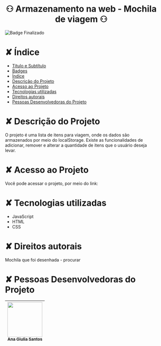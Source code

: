 # <h1 align="center"> ⚇ Armazenamento na web - Mochila de viagem ⚇ </h1>

![Badge Finalizado](https://img.shields.io/badge/STATUS-FINALIZADO-<BRIGHTGREEN)

# ✘ Índice
* [Título e Subtítulo](#Título-e-Subtítulo)
* [Badges](#badges)
* [Índice](#índice)
* [Descrição do Projeto](#descrição-do-projeto)
* [Acesso ao Projeto](#acesso-ao-projeto)
* [Tecnologias utilizadas](#tecnologias-utilizadas)
* [Direitos autorais](#direitos-autorais)
* [Pessoas Desenvolvedoras do Projeto](#pessoas-desenvolvedoras)

# ✘ Descrição do Projeto
O projeto é uma lista de itens para viagem, onde os dados são armazenados por meio do localStorage. Existe as funcionalidades de adicionar, remover e alterar a quantidade de itens que o usuário deseja levar.

# ✘ Acesso ao Projeto
Você pode acessar o projeto, por meio do link: </br>


# ✘ Tecnologias utilizadas
* JavaScript
* HTML
* CSS

# ✘ Direitos autorais
Mochila que foi desenhada - procurar

# ✘ Pessoas Desenvolvedoras do Projeto 
| [<img src="https://avatars.githubusercontent.com/u/115855530?v=4" width=115><br><sub>Ana Giulia Santos</sub>](https://github.com/anagiulias)
| :---: |
